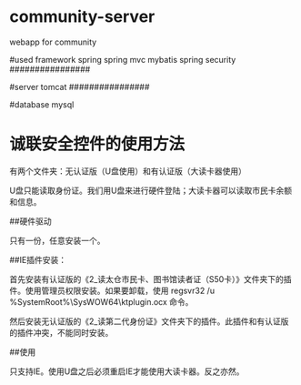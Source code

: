 # community-server
webapp for community

#used framework
spring
spring mvc
mybatis
spring security
################

#server
tomcat
################

#database
mysql

# 诚联安全控件的使用方法

有两个文件夹：无认证版（U盘使用）和有认证版（大读卡器使用）

U盘只能读取身份证。我们用U盘来进行硬件登陆；大读卡器可以读取市民卡余额和信息。

##硬件驱动

只有一份，任意安装一个。

##IE插件安装：

首先安装有认证版的《2_读太仓市民卡、图书馆读者证（S50卡）》文件夹下的插件。使用管理员权限安装。如果要卸载，使用 regsvr32 /u %SystemRoot%\SysWOW64\ktplugin.ocx 命令。

然后安装无认证版的《2_读第二代身份证》文件夹下的插件。此插件和有认证版的插件冲突，不能同时安装。

##使用

只支持IE。使用U盘之后必须重启IE才能使用大读卡器。反之亦然。
